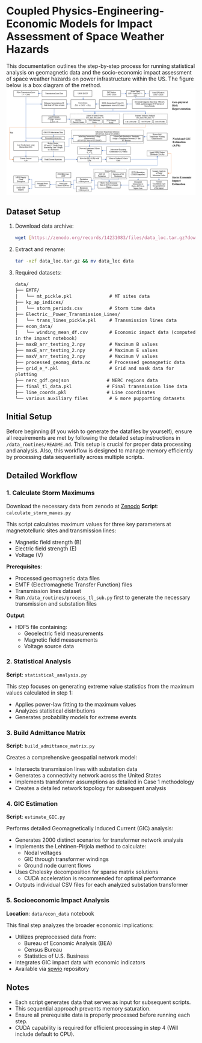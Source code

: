 # Coupled Physics-Engineering-Economic Models for Impact Assessment of Space Weather Hazards

This documentation outlines the step-by-step process for running statistical analysis on geomagnetic data and the socio-economic impact assessment of space weather hazards on power infrastructure within the US. The figure below is a box diagram of the method.
![Method Box](./figures/method-box.png)

## Dataset Setup

1. Download data archive:

   ```bash
   wget [https://zenodo.org/records/14231083/files/data_loc.tar.gz?download=1]/data_loc.tar.gz
   ```

2. Extract and rename:

   ```bash
   tar -xzf data_loc.tar.gz && mv data_loc data
   ```

3. Required datasets:
   ```
   data/
   ├── EMTF/
   │   └── mt_pickle.pkl              # MT sites data
   ├── kp_ap_indices/
   │   └── storm_periods.csv          # Storm time data
   ├── Electric__Power_Transmission_Lines/
   │   └── trans_lines_pickle.pkl     # Transmission lines data
   ├── econ_data/
   │   └── winding_mean_df.csv        # Economic impact data (computed in the impact notebook)
   ├── maxB_arr_testing_2.npy         # Maximum B values
   ├── maxE_arr_testing_2.npy         # Maximum E values
   ├── maxV_arr_testing_2.npy         # Maximum V values
   ├── processed_geomag_data.nc       # Processed geomagnetic data
   ├── grid_e_*.pkl                   # Grid and mask data for plotting
   ├── nerc_gdf.geojson              # NERC regions data
   ├── final_tl_data.pkl             # Final transmission line data
   ├── line_coords.pkl               # Line coordinates
   └── various auxiliary files        # & more pupporting datasets
   ```

## Initial Setup

Before beginning (if you wish to generate the datafiles by yourself), ensure all requirements are met by following the detailed setup instructions in `/data_routines/README.md`. This setup is crucial for proper data processing and analysis. Also, this workflow is designed to manage memory efficiently by processing data sequentially across multiple scripts.

## Detailed Workflow

### 1. Calculate Storm Maximums

Download the necessary data from zenodo at [Zenodo](https://zenodo.org/records/14231083/files/data_loc.tar.gz?download=1)
**Script**: `calculate_storm_maxes.py`

This script calculates maximum values for three key parameters at magnetotelluric sites and transmission lines:

- Magnetic field strength (B)
- Electric field strength (E)
- Voltage (V)

**Prerequisites**:

- Processed geomagnetic data files
- EMTF (Electromagnetic Transfer Function) files
- Transmission lines dataset
- Run `/data_routines/process_tl_sub.py` first to generate the necessary transmission and substation files

**Output**:

- HDF5 file containing:
  - Geoelectric field measurements
  - Magnetic field measurements
  - Voltage source data

### 2. Statistical Analysis

**Script**: `statistical_analysis.py`

This step focuses on generating extreme value statistics from the maximum values calculated in step 1:

- Applies power-law fitting to the maximum values
- Analyzes statistical distributions
- Generates probability models for extreme events

### 3. Build Admittance Matrix

**Script**: `build_admittance_matrix.py`

Creates a comprehensive geospatial network model:

- Intersects transmission lines with substation data
- Generates a connectivity network across the United States
- Implements transformer assumptions as detailed in Case 1 methodology
- Creates a detailed network topology for subsequent analysis

### 4. GIC Estimation

**Script**: `estimate_GIC.py`

Performs detailed Geomagnetically Induced Current (GIC) analysis:

- Generates 2000 distinct scenarios for transformer network analysis
- Implements the Lehtinen-Pirjola method to calculate:
  - Nodal voltages
  - GIC through transformer windings
  - Ground node current flows
- Uses Cholesky decomposition for sparse matrix solutions
  - CUDA acceleration is recommended for optimal performance
- Outputs individual CSV files for each analyzed substation transformer

### 5. Socioeconomic Impact Analysis

**Location**: `data/econ_data` notebook

This final step analyzes the broader economic implications:

- Utilizes preprocessed data from:
  - Bureau of Economic Analysis (BEA)
  - Census Bureau
  - Statistics of U.S. Business
- Integrates GIC impact data with economic indicators
- Available via [spwio]() repository

## Notes

- Each script generates data that serves as input for subsequent scripts.
- This sequential approach prevents memory saturation.
- Ensure all prerequisite data is properly processed before running each step.
- CUDA capability is required for efficient processing in step 4 (Will include default to CPU).
